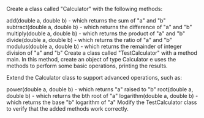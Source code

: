 Create a class called "Calculator" with the following methods:

add(double a, double b) - which returns the sum of "a" and "b"
subtract(double a, double b) - which returns the difference of "a" and "b"
multiply(double a, double b) - which returns the product of "a" and "b"
divide(double a, double b) - which returns the ratio of "a" and "b"
modulus(double a, double b) - which returns the remainder of integer division of "a" and "b"
Create a class called "TestCalculator" with a method main. In this method, create an object of type Calculator e
uses the methods to perform some basic operations, printing the results.

Extend the Calculator class to support advanced operations, such as:

power(double a, double b) - which returns "a" raised to "b"
root(double a, double b) - which returns the bth root of "a"
logarithm(double a, double b) - which returns the base "b" logarithm of "a"
Modify the TestCalculator class to verify that the added methods work correctly.
